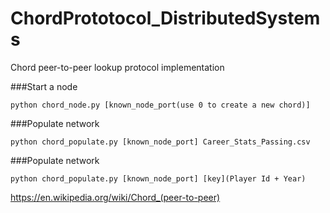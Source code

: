 # ChordPrototocol_DistributedSystems
Chord peer-to-peer lookup protocol implementation

###Start a node
```console
python chord_node.py [known_node_port(use 0 to create a new chord)]
```

###Populate network
```console
python chord_populate.py [known_node_port] Career_Stats_Passing.csv
```

###Populate network
```console
python chord_populate.py [known_node_port] [key](Player Id + Year)
```



https://en.wikipedia.org/wiki/Chord_(peer-to-peer)
